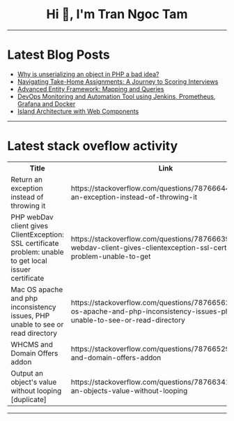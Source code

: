 <h1 align="center">Hi 👋, I'm Tran Ngoc Tam</h1>

---

# Latest Blog Posts 
<!-- BLOG-POST-LIST:START -->
- [Why is unserializing an object in PHP a bad idea?](https://dev.to/denzyldick/why-is-unserializing-an-object-in-php-a-bad-idea-3odl)
- [Navigating Take-Home Assignments: A Journey to Scoring Interviews](https://dev.to/ganatrajay2000/navigating-take-home-assignments-a-journey-to-scoring-interviews-4hd8)
- [Advanced Entity Framework: Mapping and Queries](https://dev.to/fabrcio_marcondessantos/advanced-entity-framework-mapping-and-queries-lgm)
- [DevOps Monitoring and Automation Tool using Jenkins, Prometheus, Grafana and Docker](https://dev.to/nigel_bomett/devops-monitoring-and-automation-tool-using-jenkins-prometheus-grafana-and-docker-m8n)
- [Island Architecture with Web Components](https://dev.to/begin/island-architecture-with-web-components-3hnp)
<!-- BLOG-POST-LIST:END -->

---

# Latest stack oveflow activity
<table>
  <tr><th>Title</th><th>Link</th></tr>
  <!-- STACKOVERFLOW:START --><tr><td>Return an exception instead of throwing it</td><td>https://stackoverflow.com/questions/78766644/return-an-exception-instead-of-throwing-it</td></tr><tr><td>PHP webDav client gives ClientException: SSL certificate problem: unable to get local issuer certificate</td><td>https://stackoverflow.com/questions/78766639/php-webdav-client-gives-clientexception-ssl-certificate-problem-unable-to-get</td></tr><tr><td>Mac OS apache and php inconsistency issues, PHP unable to see or read directory</td><td>https://stackoverflow.com/questions/78766562/mac-os-apache-and-php-inconsistency-issues-php-unable-to-see-or-read-directory</td></tr><tr><td>WHCMS and Domain Offers addon</td><td>https://stackoverflow.com/questions/78766529/whcms-and-domain-offers-addon</td></tr><tr><td>Output an object&#39;s value without looping [duplicate]</td><td>https://stackoverflow.com/questions/78766341/output-an-objects-value-without-looping</td></tr><!-- STACKOVERFLOW:END -->
</table>

---


